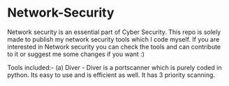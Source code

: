 # Network-Security
Network security is an essential part of Cyber Security. This repo is solely made to publish my network security tools which I code myself. If you are interested in Network security you can check the tools and can contribute to it or suggest me some changes if you want :)

Tools included:-
  (a) Diver - Diver is a portscanner which is purely coded in python. Its easy to use and is efficient as well. It has 3 priority scanning. 

